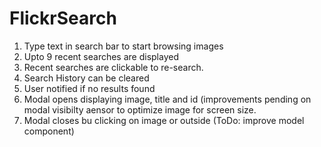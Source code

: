# FlickrSearch

1. Type text in search bar to start browsing images
2. Upto 9 recent searches are displayed
3. Recent searches are clickable to re-search.
4. Search History can be cleared
5. User notified if no results found
6. Modal opens displaying image, title and id (improvements pending on modal visibilty aensor to optimize image for screen size.
7. Modal closes bu clicking on image or outside (ToDo: improve model component)
